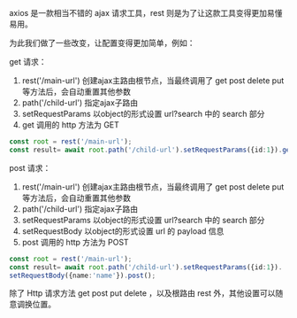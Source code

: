axios 是一款相当不错的 ajax 请求工具，rest 则是为了让这款工具变得更加易懂易用。

为此我们做了一些改变，让配置变得更加简单，例如：

get 请求：

1. rest('/main-url') 创建ajax主路由根节点，当最终调用了 get post delete put 等方法后，会自动重置其他参数
2. path('/child-url') 指定ajax子路由
3. setRequestParams 以object的形式设置 url?search 中的 search 部分
4. get 调用的 http 方法为 GET

```typescript
const root = rest('/main-url');
const result= await root.path('/child-url').setRequestParams({id:1}).get();
```

post 请求：

1. rest('/main-url') 创建ajax主路由根节点，当最终调用了 get post delete put 等方法后，会自动重置其他参数
2. path('/child-url') 指定ajax子路由
3. setRequestParams 以object的形式设置 url?search 中的 search 部分
4. setRequestBody 以object的形式设置 url 的 payload 信息
5. post 调用的 http 方法为 POST

```typescript
const root = rest('/main-url');
const result= await root.path('/child-url').setRequestParams({id:1}).
setRequestBody({name:'name'}).post();
```

除了 Http 请求方法 get post put delete ，以及根路由 rest 外，其他设置可以随意调换位置。
